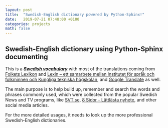 ```yaml
---
layout: post
title:  "Swedish-English dictionary powered by Python-Sphinx!"
date:   2019-07-21 07:48:00 +0100
categories: projects
math: false
---
```


## Swedish-English dictionary using Python-Sphinx documenting

This is a [**_Swedish vocabulary_**](https://plotsignal.com/vocab-sv/) with most of the translations coming from [Folkets Lexikon](http://folkets-lexikon.csc.kth.se/folkets/)
and [Lexin – ett samarbete mellan Institutet för språk och folkminnen och Kungliga tekniska högskolan](https://lexin.nada.kth.se/lexin/), and [Google Translate](https://translate.google.se) as well.

The main purpose is to help build up, remember and search the words and phrases commonly used, which were collected from the popular Swedish News and TV programs, like [SVT.se](https://www.svt.se), 
[8 Sidor - Lättlästa nyhete](https://8sidor.se), and other social media articles. 

For the more detailed usages, it needs to look up the more professional Swedish-English dictionaries.